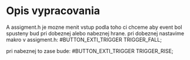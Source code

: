 # Opis vypracovania
A assigment.h je mozne menit vstup podla toho ci chceme aby event bol spusteny bud pri dobeznej alebo nabeznej hrane.
   pri dobeznej nastavime makro v assigment.h:
   #BUTTON_EXTI_TRIGGER TRIGGER_FALL;

   pri nabeznej to zase bude:
   #BUTTON_EXTI_TRIGGER TRIGGER_RISE;
